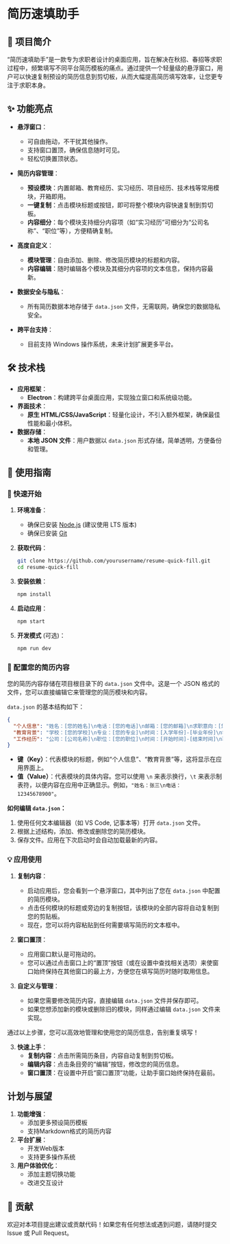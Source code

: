 # 简历速填助手

## 🚀 项目简介

“简历速填助手”是一款专为求职者设计的桌面应用，旨在解决在秋招、春招等求职过程中，频繁填写不同平台简历模板的痛点。通过提供一个轻量级的悬浮窗口，用户可以快速复制预设的简历信息到剪切板，从而大幅提高简历填写效率，让您更专注于求职本身。

## ✨ 功能亮点

- **悬浮窗口**：
    - 可自由拖动，不干扰其他操作。
    - 支持窗口置顶，确保信息随时可见。
    - 轻松切换置顶状态。

- **简历内容管理**：
    - **预设模块**：内置邮箱、教育经历、实习经历、项目经历、技术栈等常用模块，开箱即用。
    - **一键复制**：点击模块标题或按钮，即可将整个模块内容快速复制到剪切板。
    - **内容细分**：每个模块支持细分内容项（如“实习经历”可细分为“公司名称”、“职位”等），方便精确复制。

- **高度自定义**：
    - **模块管理**：自由添加、删除、修改简历模块的标题和内容。
    - **内容编辑**：随时编辑各个模块及其细分内容项的文本信息，保持内容最新。

- **数据安全与隐私**：
    - 所有简历数据本地存储于 `data.json` 文件，无需联网，确保您的数据隐私安全。

- **跨平台支持**：
    - 目前支持 Windows 操作系统，未来计划扩展更多平台。

## 🛠️ 技术栈

- **应用框架**：
    - **Electron**：构建跨平台桌面应用，实现独立窗口和系统级功能。
- **界面技术**：
    - **原生 HTML/CSS/JavaScript**：轻量化设计，不引入额外框架，确保最佳性能和最小体积。
- **数据存储**：
    - **本地 JSON 文件**：用户数据以 `data.json` 形式存储，简单透明，方便备份和管理。

## 📖 使用指南

### 🚀 快速开始

1.  **环境准备**：
    - 确保已安装 [Node.js](https://nodejs.org/) (建议使用 LTS 版本)
    - 确保已安装 [Git](https://git-scm.com/)

2.  **获取代码**：
    ```bash
    git clone https://github.com/yourusername/resume-quick-fill.git
    cd resume-quick-fill
    ```

3.  **安装依赖**：
    ```bash
    npm install
    ```

4.  **启动应用**：
    ```bash
    npm start
    ```

5.  **开发模式** (可选)：
    ```bash
    npm run dev
    ```

### 📝 配置您的简历内容

您的简历内容存储在项目根目录下的 `data.json` 文件中。这是一个 JSON 格式的文件，您可以直接编辑它来管理您的简历模块和内容。

`data.json` 的基本结构如下：

```json
{
  "个人信息": "姓名：[您的姓名]\n电话：[您的电话]\n邮箱：[您的邮箱]\n求职意向：[您的求职意向]",
  "教育背景": "学校：[您的学校]\n专业：[您的专业]\n时间：[入学年份]-[毕业年份]\n学历：[您的学历]",
  "工作经历": "公司：[公司名称]\n职位：[您的职位]\n时间：[开始时间]-[结束时间]\n职责：[您的职责描述]"
}
```

-   **键（Key）**：代表模块的标题，例如“个人信息”、“教育背景”等，这将显示在应用界面上。
-   **值（Value）**：代表模块的具体内容。您可以使用 `\n` 来表示换行，`\t` 来表示制表符，以便内容在应用中正确显示。例如，`"姓名：张三\n电话：12345678900"`。

**如何编辑 `data.json`：**

1.  使用任何文本编辑器（如 VS Code, 记事本等）打开 `data.json` 文件。
2.  根据上述结构，添加、修改或删除您的简历模块。
3.  保存文件。应用在下次启动时会自动加载最新的内容。

### 💡 应用使用

1.  **复制内容**：
    - 启动应用后，您会看到一个悬浮窗口，其中列出了您在 `data.json` 中配置的简历模块。
    - 点击任何模块的标题或旁边的复制按钮，该模块的全部内容将自动复制到您的剪贴板。
    - 现在，您可以将内容粘贴到任何需要填写简历的文本框中。

2.  **窗口置顶**：
    - 应用窗口默认是可拖动的。
    - 您可以通过点击窗口上的“置顶”按钮（或在设置中查找相关选项）来使窗口始终保持在其他窗口的最上方，方便您在填写简历时随时取用信息。

3.  **自定义与管理**：
    - 如果您需要修改简历内容，直接编辑 `data.json` 文件并保存即可。
    - 如果您想添加新的模块或删除旧的模块，同样通过编辑 `data.json` 文件来实现。

通过以上步骤，您可以高效地管理和使用您的简历信息，告别重复填写！

3. **快速上手**：
    - **复制内容**：点击所需简历条目，内容自动复制到剪切板。
    - **编辑内容**：点击条目旁的“编辑”按钮，修改您的简历信息。
    - **窗口置顶**：在设置中开启“窗口置顶”功能，让助手窗口始终保持在最前。

## 计划与展望

1. **功能增强**：
   - 添加更多预设简历模板
   - 支持Markdown格式的简历内容
2. **平台扩展**：
   - 开发Web版本
   - 支持更多操作系统
3. **用户体验优化**：
   - 添加主题切换功能
   - 改进交互设计

## 🤝 贡献

欢迎对本项目提出建议或贡献代码！如果您有任何想法或遇到问题，请随时提交 Issue 或 Pull Request。